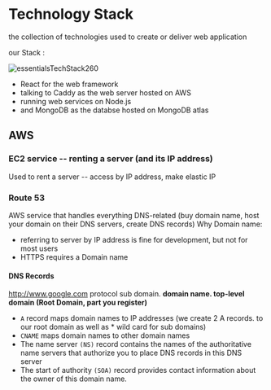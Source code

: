 # Technology Stack

the collection of technologies used to create or deliver web application

our Stack : 

![essentialsTechStack260](https://github.com/user-attachments/assets/f3f068a3-434b-4bc8-9769-e2f92394e32c)

 - React for the web framework
 - talking to Caddy as the web server hosted on AWS
 - running web services on Node.js
 - and MongoDB as the databse hosted on MongoDB atlas



## AWS 

### EC2 service -- renting a server (and its IP address)
Used to rent a server -- access by IP address, make elastic IP

### Route 53
AWS service that handles everything DNS-related (buy domain name, host your domain on their DNS servers, create DNS records)
Why Domain name:
* referring to server by IP address is fine for development, but not for most users
* HTTPS requires a Domain name

#### DNS Records
http://www.google.com
protocol sub domain. **domain name. top-level domain  (Root Domain, part you register)**

- `A` record maps domain names to IP addresses  (we create 2 A records.  to our root domain as well as * wild card for sub domains)
- `CNAME` maps domain names to other domain names
-  The name server `(NS)` record contains the names of the authoritative name servers that authorize you to place DNS records in this DNS server
-  The start of authority `(SOA)` record provides contact information about the owner of this domain name.



